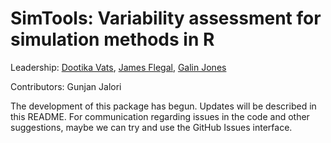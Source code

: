 # SimTools: Variability assessment for simulation methods in R

Leadership:
[Dootika Vats](http://dvats.github.io/), [James Flegal](https://faculty.ucr.edu/~jflegal/), [Galin Jones](http://users.stat.umn.edu/~galin/)

Contributors:
Gunjan Jalori

The development of this package has begun. Updates will be described in this README. For communication regarding issues in the code and other suggestions, maybe we can try and use the GitHub Issues interface.

